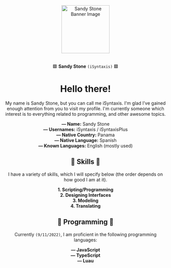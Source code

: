 <div align="center">
  <img src="https://user-images.githubusercontent.com/113288415/196003500-562bf129-4513-4a0b-8d88-60abed151017.png" alt="Sandy Stone Banner Image" height="150" />
  <br>
  <br>
  
  🟪 **Sandy Stone** `(iSyntaxis)` 🟪
  # Hello there!
  
  My name is Sandy Stone, but you can call me iSyntaxis. I'm glad I've gained enough attention from you to visit my profile. I'm currently someone which interest is to everything related to programming, and other awesome topics.
  
  **— Name:** Sandy Stone<br>
  **— Usernames:** iSyntaxis / iSyntaxisPlus<br>
  **— Native Country:** Panama<br>
  **— Native Language:** Spanish<br>
  **— Known Languages:** English (mostly used)<br>
  
  ## 💜 Skills 💜
  
  I have a variety of skills, which I will specify below (the order depends on how good I am at it).
  
  **1. Scripting/Programming**<br>
  **2. Designing Interfaces**<br>
  **3. Modeling**<br>
  **4. Translating**<br>
  
  ## 💜 Programming 💜
  
  Currently `(9/11/2022)`, I am proficient in the following programming languages:
  
  **— JavaScript**<br>
  **— TypeScript**<br>
  **— Luau**<br>
</div>
